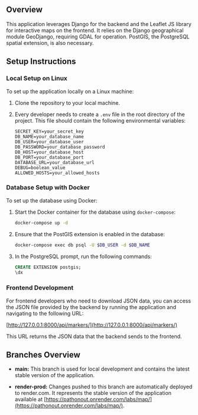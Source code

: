 ## Overview

This application leverages Django for the backend and the Leaflet JS library for interactive maps on the frontend. It relies on the Django geographical module GeoDjango, requiring GDAL for operation. PostGIS, the PostgreSQL spatial extension, is also necessary.

## Setup Instructions

### Local Setup on Linux

To set up the application locally on a Linux machine:

1. Clone the repository to your local machine.
2. Every developer needs to create a `.env` file in the root directory of the project. This file should contain the following environmental variables:

    ```env
    SECRET_KEY=your_secret_key
    DB_NAME=your_database_name
    DB_USER=your_database_user
    DB_PASSWORD=your_database_password
    DB_HOST=your_database_host
    DB_PORT=your_database_port
    DATABASE_URL=your_database_url
    DEBUG=boolean_value
    ALLOWED_HOSTS=your_allowed_hosts
    ```

### Database Setup with Docker

To set up the database using Docker:

1. Start the Docker container for the database using `docker-compose`:

    ```bash
    docker-compose up -d
    ```

2. Ensure that the PostGIS extension is enabled in the database:

    ```bash
    docker-compose exec db psql -U $DB_USER -d $DB_NAME
    ```

3. In the PostgreSQL prompt, run the following commands:

    ```sql
    CREATE EXTENSION postgis;
    \dx
    ```

### Frontend Development

For frontend developers who need to download JSON data, you can access the JSON file provided by the backend by running the application and navigating to the following URL:

[http://127.0.0.1:8000/api/markers/](http://127.0.0.1:8000/api/markers/)

This URL returns the JSON data that the backend sends to the frontend.


## Branches Overview

- **main:** This branch is used for local development and contains the latest stable version of the application.
  
- **render-prod:** Changes pushed to this branch are automatically deployed to render.com. It represents the stable version of the application available at [https://pathonout.onrender.com/labs/map/](https://pathonout.onrender.com/labs/map/).

